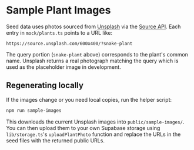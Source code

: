 # Sample Plant Images

Seed data uses photos sourced from [Unsplash](https://unsplash.com/) via the [Source API](https://source.unsplash.com/).
Each entry in `mock/plants.ts` points to a URL like:

```
https://source.unsplash.com/600x400/?snake-plant
```

The query portion (`snake-plant` above) corresponds to the plant's common name. Unsplash returns a real photograph matching the
query which is used as the placeholder image in development.

## Regenerating locally

If the images change or you need local copies, run the helper script:

```bash
npm run sample-images
```

This downloads the current Unsplash images into `public/sample-images/`. You can then upload them to your own
Supabase storage using `lib/storage.ts`'s `uploadPlantPhoto` function and replace the URLs in the seed files with the
returned public URLs.

